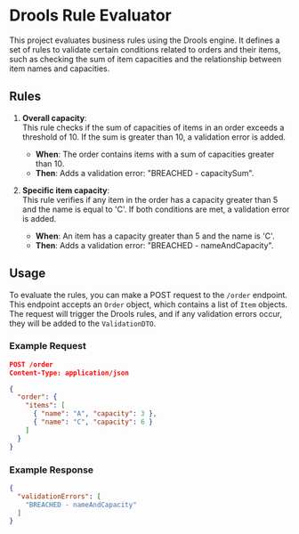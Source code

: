 # Drools Rule Evaluator

This project evaluates business rules using the Drools engine. It defines a set of rules to validate certain conditions related to orders and their items, such as checking the sum of item capacities and the relationship between item names and capacities.

## Rules

1. **Overall capacity**:  
   This rule checks if the sum of capacities of items in an order exceeds a threshold of 10. If the sum is greater than 10, a validation error is added.

    - **When**: The order contains items with a sum of capacities greater than 10.
    - **Then**: Adds a validation error: "BREACHED - capacitySum".

2. **Specific item capacity**:  
   This rule verifies if any item in the order has a capacity greater than 5 and the name is equal to 'C'. If both conditions are met, a validation error is added.

    - **When**: An item has a capacity greater than 5 and the name is 'C'.
    - **Then**: Adds a validation error: "BREACHED - nameAndCapacity".

## Usage

To evaluate the rules, you can make a POST request to the `/order` endpoint. This endpoint accepts an `Order` object, which contains a list of `Item` objects. The request will trigger the Drools rules, and if any validation errors occur, they will be added to the `ValidationDTO`.

### Example Request

```json
POST /order
Content-Type: application/json

{
  "order": {
    "items": [
      { "name": "A", "capacity": 3 },
      { "name": "C", "capacity": 6 }
    ]
  }
}
```

### Example Response

```json
{
  "validationErrors": [
    "BREACHED - nameAndCapacity"
  ]
}
```